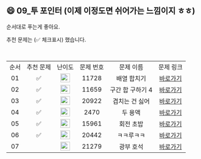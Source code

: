 ## 😄 09_투 포인터 (이제 이정도면 쉬어가는 느낌이지 ㅎㅎ)

순서대로 푸는게 좋아요.

추천 문제는 (✅ 체크표시) 했습니다.

<br/>

<table>
  <tr>
    <td align="center">순서</td>
    <td align="center">추천 문제</td>
    <td align="center">난이도</td>
    <td align="center">문제 번호</td>
    <td align="center">문제 이름</td>
    <td align="center">문제 링크</td>
  </tr>
  <tr>
    <td align="center">01</td>
    <td align="center">✅</td>
    <td align="center"><img height="23px" width="25px" src="https://d2gd6pc034wcta.cloudfront.net/tier/6.svg"></td>
    <td align="center">11728</td>
    <td align="center">배열 합치기</td>
    <td align="center"><a href="https://www.acmicpc.net/problem/11728">바로가기</a></td>
  </tr>
  <tr>
    <td align="center">02</td>
    <td align="center">✅</td>
    <td align="center"><img height="23px" width="25px" src="https://d2gd6pc034wcta.cloudfront.net/tier/8.svg"></td>
    <td align="center">11659</td>
    <td align="center">구간 합 구하기 4</td>
    <td align="center"><a href="https://www.acmicpc.net/problem/11659">바로가기</a></td>
  </tr>
  <tr>
    <td align="center">03</td>
    <td align="center">✅</td>
    <td align="center"><img height="23px" width="25px" src="https://d2gd6pc034wcta.cloudfront.net/tier/10.svg"></td>
    <td align="center">20922</td>
    <td align="center">겹치는 건 싫어</td>
    <td align="center"><a href="https://www.acmicpc.net/problem/20922">바로가기</a></td>
  </tr>
  <tr>
    <td align="center">04</td>
    <td align="center">✅</td>
    <td align="center"><img height="23px" width="25px" src="https://d2gd6pc034wcta.cloudfront.net/tier/11.svg"></td>
    <td align="center">2470</td>
    <td align="center">두 용액</td>
    <td align="center"><a href="https://www.acmicpc.net/problem/2470">바로가기</a></td>
  </tr>
  <tr>
    <td align="center">05</td>
    <td align="center">✅</td>
    <td align="center"><img height="23px" width="25px" src="https://d2gd6pc034wcta.cloudfront.net/tier/12.svg"></td>
    <td align="center">15961</td>
    <td align="center">회전 초밥</td>
    <td align="center"><a href="https://www.acmicpc.net/problem/15961">바로가기</a></td>
  </tr>
  <tr>
    <td align="center">06</td>
    <td align="center">✅</td>
    <td align="center"><img height="23px" width="25px" src="https://d2gd6pc034wcta.cloudfront.net/tier/13.svg"></td>
    <td align="center">20442</td>
    <td align="center">ㅋㅋ루ㅋㅋ</td>
    <td align="center"><a href="https://www.acmicpc.net/problem/20442">바로가기</a></td>
  </tr>
  <tr>
    <td align="center">07</td>
    <td align="center"></td>
    <td align="center"><img height="23px" width="25px" src="https://d2gd6pc034wcta.cloudfront.net/tier/15.svg"></td>
    <td align="center">21279</td>
    <td align="center">광부 호석</td>
    <td align="center"><a href="https://www.acmicpc.net/problem/21279">바로가기</a></td>
  </tr>
</table>

<br/><br/>
